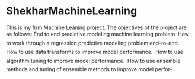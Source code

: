 # ShekharMachineLearning
This is my firm Machine Leaning project. The objectives of the project are as follows:
End to end predictive modeling machine learning problem 
 How to work through a regression predictive modeling problem end-to-end.
 How to use data transforms to improve model performance.
 How to use algorithm tuning to improve model performance.
 How to use ensemble methods and tuning of ensemble methods to improve model perfor-
